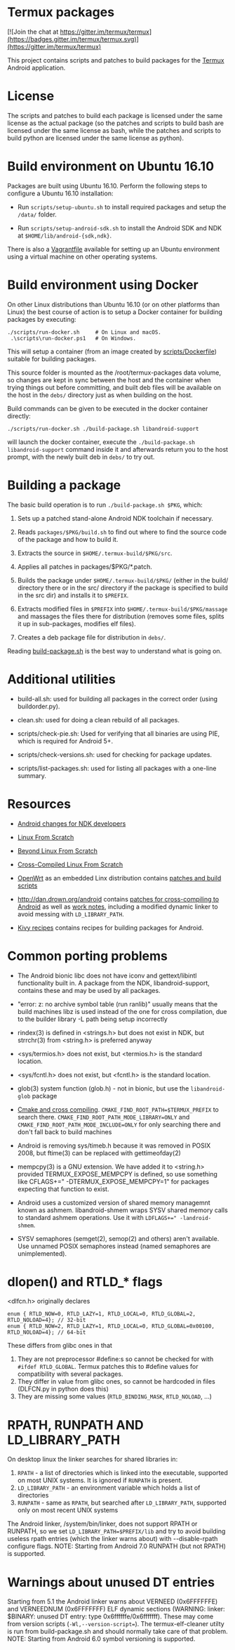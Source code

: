 Termux packages
===============
[![Join the chat at https://gitter.im/termux/termux](https://badges.gitter.im/termux/termux.svg)](https://gitter.im/termux/termux)

This project contains scripts and patches to build packages for the
[Termux](https://termux.com/) Android application.

License
=======
The scripts and patches to build each package is licensed under the same license as
the actual package (so the patches and scripts to build bash are licensed under
the same license as bash, while the patches and scripts to build python are licensed
under the same license as python).

Build environment on Ubuntu 16.10
=================================
Packages are built using Ubuntu 16.10. Perform the following steps to configure a Ubuntu 16.10 installation:

- Run `scripts/setup-ubuntu.sh` to install required packages and setup the `/data/` folder.

- Run `scripts/setup-android-sdk.sh` to install the Android SDK and NDK at `$HOME/lib/android-{sdk,ndk}`.

There is also a [Vagrantfile](scripts/Vagrantfile) available for setting up an Ubuntu environment using a virtual machine on other operating systems.

Build environment using Docker
==============================
On other Linux distributions than Ubuntu 16.10 (or on other platforms than Linux) the best course
of action is to setup a Docker container for building packages by executing:

    ./scripts/run-docker.sh     # On Linux and macOS.
     .\scripts\run-docker.ps1   # On Windows.

This will setup a container (from an image created by [scripts/Dockerfile](scripts/Dockerfile))
suitable for building packages.

This source folder is mounted as the /root/termux-packages data volume, so changes are kept
in sync between the host and the container when trying things out before committing, and built
deb files will be available on the host in the `debs/` directory just as when building on the host.

Build commands can be given to be executed in the docker container directly:

    ./scripts/run-docker.sh ./build-package.sh libandroid-support

will launch the docker container, execute the `./build-package.sh libandroid-support`
command inside it and afterwards return you to the host prompt, with the newly built
deb in `debs/` to try out.

Building a package
==================
The basic build operation is to run `./build-package.sh $PKG`, which:

1. Sets up a patched stand-alone Android NDK toolchain if necessary.

2. Reads `packages/$PKG/build.sh` to find out where to find the source code of the package and how to build it.

3. Extracts the source in `$HOME/.termux-build/$PKG/src`.

4. Applies all patches in packages/$PKG/\*.patch.

5. Builds the package under `$HOME/.termux-build/$PKG/` (either in the build/ directory there or in the
  src/ directory if the package is specified to build in the src dir) and installs it to `$PREFIX`.

6. Extracts modified files in `$PREFIX` into `$HOME/.termux-build/$PKG/massage` and massages the
  files there for distribution (removes some files, splits it up in sub-packages, modifies elf files).

7. Creates a deb package file for distribution in `debs/`.

Reading [build-package.sh](build-package.sh) is the best way to understand what is going on.

Additional utilities
====================
* build-all.sh: used for building all packages in the correct order (using buildorder.py).

* clean.sh: used for doing a clean rebuild of all packages.

* scripts/check-pie.sh: Used for verifying that all binaries are using PIE, which is required for Android 5+.

* scripts/check-versions.sh: used for checking for package updates.
	
* scripts/list-packages.sh: used for listing all packages with a one-line summary.


Resources
=========
* [Android changes for NDK developers](https://android.googlesource.com/platform/bionic/+/master/android-changes-for-ndk-developers.md)

* [Linux From Scratch](http://www.linuxfromscratch.org/lfs/view/stable/)

* [Beyond Linux From Scratch](http://www.linuxfromscratch.org/blfs/view/stable/)

* [Cross-Compiled Linux From Scratch](http://www.clfs.org/view/CLFS-3.0.0-SYSVINIT/mips64-64/)

* [OpenWrt](https://openwrt.org/) as an embedded Linx distribution contains [patches and build scripts](https://dev.openwrt.org/browser/packages)

* http://dan.drown.org/android contains [patches for cross-compiling to Android](http://dan.drown.org/android/src/) as well as [work notes](http://dan.drown.org/android/worknotes.html), including a modified dynamic linker to avoid messing with `LD_LIBRARY_PATH`.

* [Kivy recipes](https://github.com/kivy/python-for-android/tree/master/pythonforandroid/recipes) contains recipes for building packages for Android.


Common porting problems
=======================
* The Android bionic libc does not have iconv and gettext/libintl functionality built in. A package from the NDK, libandroid-support, contains these and may be used by all packages.

* "error: z: no archive symbol table (run ranlib)" usually means that the build machines libz is used instead of the one for cross compilation, due to the builder library -L path being setup incorrectly

* rindex(3) is defined in &lt;strings.h&gt; but does not exist in NDK, but strrchr(3) from &lt;string.h&gt; is preferred anyway

* &lt;sys/termios.h&gt; does not exist, but &lt;termios.h&gt; is the standard location.

* &lt;sys/fcntl.h&gt; does not exist, but &lt;fcntl.h&gt; is the standard location.

* glob(3) system function (glob.h) - not in bionic, but use the `libandroid-glob` package

* [Cmake and cross compiling](http://www.cmake.org/Wiki/CMake_Cross_Compiling).
  `CMAKE_FIND_ROOT_PATH=$TERMUX_PREFIX` to search there.
  `CMAKE_FIND_ROOT_PATH_MODE_LIBRARY=ONLY` and `CMAKE_FIND_ROOT_PATH_MODE_INCLUDE=ONLY`
  for only searching there and don't fall back to build machines

* Android is removing sys/timeb.h because it was removed in POSIX 2008, but ftime(3) can be replaced with gettimeofday(2)

* mempcpy(3) is a GNU extension. We have added it to &lt;string.h&gt; provided TERMUX_EXPOSE_MEMPCPY is defined,
  so use something like CFLAGS+=" -DTERMUX_EXPOSE_MEMPCPY=1" for packages expecting that function to exist.

* Android uses a customized version of shared memory managemnt known as ashmem. libandroid-shmem wraps SYSV shared
  memory calls to standard ashmem operations. Use it with `LDFLAGS+=" -landroid-shmem`.

* SYSV semaphores (semget(2), semop(2) and others) aren't available.
  Use unnamed POSIX semaphores instead (named semaphores are unimplemented).

dlopen() and RTLD&#95;&#42; flags
=================================
&lt;dlfcn.h&gt; originally declares

    enum { RTLD_NOW=0, RTLD_LAZY=1, RTLD_LOCAL=0, RTLD_GLOBAL=2,       RTLD_NOLOAD=4}; // 32-bit
    enum { RTLD_NOW=2, RTLD_LAZY=1, RTLD_LOCAL=0, RTLD_GLOBAL=0x00100, RTLD_NOLOAD=4}; // 64-bit

These differs from glibc ones in that

1. They are not preprocessor #define:s so cannot be checked for with `#ifdef RTLD_GLOBAL`. Termux patches this to #define values for compatibility with several packages.
2. They differ in value from glibc ones, so cannot be hardcoded in files (DLFCN.py in python does this)
3. They are missing some values (`RTLD_BINDING_MASK`, `RTLD_NOLOAD`, ...)

RPATH, RUNPATH AND LD\_LIBRARY\_PATH
====================================
On desktop linux the linker searches for shared libraries in:

1. `RPATH` - a list of directories which is linked into the executable, supported on most UNIX systems. It is ignored if `RUNPATH` is present.
2. `LD_LIBRARY_PATH` - an environment variable which holds a list of directories
3. `RUNPATH` - same as `RPATH`, but searched after `LD_LIBRARY_PATH`, supported only on most recent UNIX systems

The Android linker, /system/bin/linker, does not support RPATH or RUNPATH, so we set `LD_LIBRARY_PATH=$PREFIX/lib` and try to avoid building useless rpath entries (which the linker warns about) with --disable-rpath configure flags. NOTE: Starting from Android 7.0 RUNPATH (but not RPATH) is supported.

Warnings about unused DT entries
================================
Starting from 5.1 the Android linker warns about VERNEED (0x6FFFFFFE) and VERNEEDNUM (0x6FFFFFFF) ELF dynamic sections (WARNING: linker: $BINARY: unused DT entry: type 0x6ffffffe/0x6fffffff). These may come from version scripts (`-Wl,--version-script=`). The termux-elf-cleaner utilty is run from build-package.sh and should normally take care of that problem. NOTE: Starting from Android 6.0 symbol versioning is supported.
